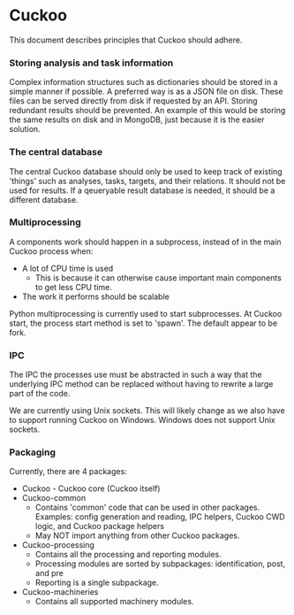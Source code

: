 # Cuckoo

This document describes principles that Cuckoo should adhere.

### Storing analysis and task information
Complex information structures such as dictionaries should be stored in a simple manner if possible. A preferred way is as a JSON file on disk.
These files can be served directly from disk if requested by an API. Storing redundant results should be prevented. An example of this would be storing the same results
on disk and in MongoDB, just because it is the easier solution.

### The central database
The central Cuckoo database should only be used to keep track of existing 'things' such as analyses, tasks, targets, and their relations. It should
not be used for results. If a qeueryable result database is needed, it should be a different database.

### Multiprocessing
A components work should happen in a subprocess, instead of in the main Cuckoo process when:

* A lot of CPU time is used
    * This is because it can otherwise cause important main components to get less CPU time.
* The work it performs should be scalable

Python multiprocessing is currently used to start subprocesses. At Cuckoo start, the process start method is set to 'spawn'. The default appear to be fork.

### IPC
The IPC the processes use must be abstracted in such a way that the underlying IPC method can be replaced without having to rewrite a large part
of the code.

We are currently using Unix sockets. This will likely change as we also have to support running Cuckoo on Windows. Windows does not support Unix sockets.

### Packaging


Currently, there are 4 packages:

* Cuckoo - Cuckoo core (Cuckoo itself)
* Cuckoo-common
    * Contains 'common' code that can be used in other packages. Examples: config generation and reading, IPC helpers, Cuckoo CWD logic, and Cuckoo package helpers
    * May NOT import anything from other Cuckoo packages.
* Cuckoo-processing
    * Contains all the processing and reporting modules.
    * Processing modules are sorted by subpackages: identification, post, and pre
    * Reporting is a single subpackage.
* Cuckoo-machineries
    * Contains all supported machinery modules.